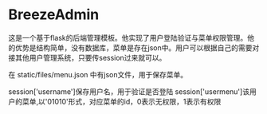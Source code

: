 # BreezeAdmin
这是一个基于flask的后端管理模板。他实现了用户登陆验证与菜单权限管理。他的优势是结构简单，没有数据库，菜单是存在json中。用户可以根据自己的需要对接其他用户管理系统，只要传session过来就可以。

在 static/files/menu.json 中有json文件，用于保存菜单。

session['username']保存用户名，用于验证是否登陆
session['usermenu']该用户的菜单,以'01010'形式，对应菜单的id，0表示无权限，1表示有权限
